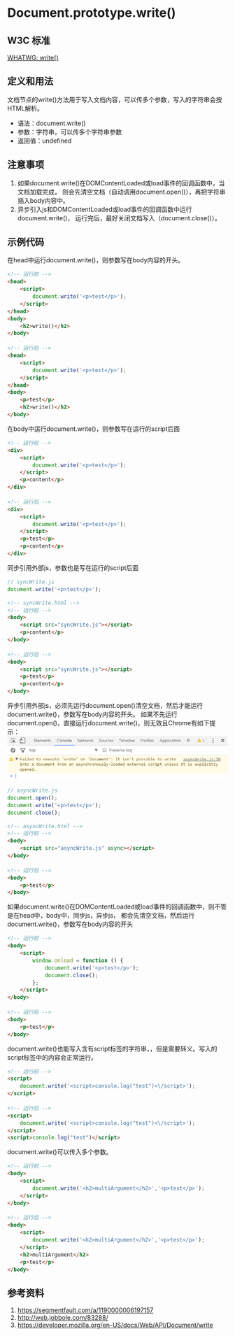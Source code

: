 # Document.prototype.write()

## W3C 标准
[WHATWG: write()](https://html.spec.whatwg.org/#dom-document-write)

## 定义和用法
文档节点的write()方法用于写入文档内容，可以传多个参数，写入的字符串会按HTML解析。

- 语法：document.write()
- 参数：字符串，可以传多个字符串参数
- 返回值：undefined

## 注意事项
1. 如果document.write()在DOMContentLoaded或load事件的回调函数中，当文档加载完成，
则会先清空文档（自动调用document.open()），再把字符串插入body内容中。
2. 异步引入js和DOMContentLoaded或load事件的回调函数中运行document.write()，
运行完后，最好关闭文档写入（document.close()）。

## 示例代码
在head中运行document.write()，则参数写在body内容的开头。
```html
<!-- 运行前 -->
<head>
    <script>
        document.write('<p>test</p>');
    </script>
</head>
<body>
    <h2>write()</h2>
</body>

<!-- 运行后 -->
<head>
    <script>
        document.write('<p>test</p>');
    </script>
</head>
<body>
    <p>test</p>
    <h2>write()</h2>
</body>
```

在body中运行document.write()，则参数写在运行的script后面
```html
<!-- 运行前 -->
<div>
    <script>
        document.write('<p>test</p>');
    </script>
    <p>content</p>
</div>

<!-- 运行后 -->
<div>
    <script>
        document.write('<p>test</p>');
    </script>
    <p>test</p>
    <p>content</p>
</div>
```

同步引用外部js，参数也是写在运行的script后面
```javascript
// syncWrite.js
document.write('<p>test</p>');
```
```html
<!-- syncWrite.html -->
<!-- 运行前 -->
<body>
    <script src="syncWrite.js"></script>
    <p>content</p>
</body>

<!-- 运行后 -->
<body>
    <script src="syncWrite.js"></script>
    <p>test</p>
    <p>content</p>
</body>
```

异步引用外部js，必须先运行document.open()清空文档，然后才能运行document.write()，参数写在body内容的开头。
如果不先运行document.open()，直接运行document.write()，则无效且Chrome有如下提示：
![](./img/asyncWriteTip.png)
```javascript
// asyncWrite.js
document.open();
document.write('<p>test</p>');
document.close();
```
```html
<!-- asyncWrite.html -->
<!-- 运行前 -->
<body>
    <script src="asyncWrite.js" async></script>
</body>

<!-- 运行后 -->
<body>
    <p>test</p>
</body>
```

如果document.write()在DOMContentLoaded或load事件的回调函数中，则不管是在head中，body中，同步js，异步js，
都会先清空文档，然后运行document.write()，参数写在body内容的开头
```html
<!-- 运行前 -->
<body>
    <script>
        window.onload = function () {
            document.write('<p>test</p>');
            document.close();
        };
    </script>
</body>

<!-- 运行后 -->
<body>
    <p>test</p>
</body>
```

document.write()也能写入含有script标签的字符串，，但是需要转义。写入的script标签中的内容会正常运行。
```html
<!-- 运行前 -->
<script>
    document.write('<script>console.log("test")<\/script>');
</script>

<!-- 运行后 -->
<script>
    document.write('<script>console.log("test")<\/script>');
</script>
<script>console.log("test")</script>
```

document.write()可以传入多个参数。
```html
<!-- 运行前 -->
<body>
    <script>
        document.write('<h2>multiArgument</h2>','<p>test</p>');
    </script>
</body>

<!-- 运行后 -->
<body>
    <script>
        document.write('<h2>multiArgument</h2>','<p>test</p>');
    </script>
    <h2>multiArgument</h2>
    <p>test</p>
</body>
```

## 参考资料
1. https://segmentfault.com/a/1190000006197157
2. http://web.jobbole.com/83288/
3. https://developer.mozilla.org/en-US/docs/Web/API/Document/write
